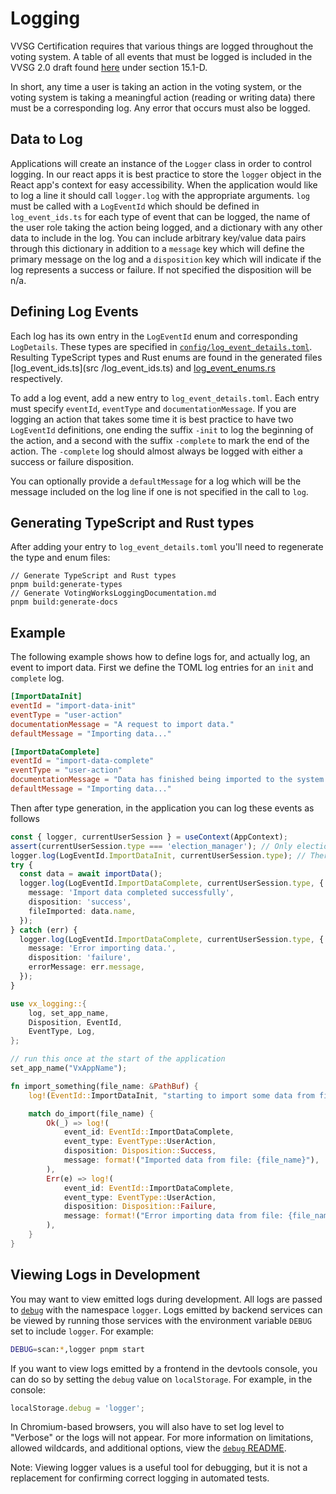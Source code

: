 # Logging

VVSG Certification requires that various things are logged throughout the voting
system. A table of all events that must be logged is included in the VVSG 2.0
draft found
[here](https://www.eac.gov/voting-equipment/voluntary-voting-system-guidelines)
under section 15.1-D.

In short, any time a user is taking an action in the voting system, or the
voting system is taking a meaningful action (reading or writing data) there must
be a corresponding log. Any error that occurs must also be logged.

## Data to Log

Applications will create an instance of the `Logger` class in order to control
logging. In our react apps it is best practice to store the `logger` object in
the React app's context for easy accessibility. When the application would like
to log a line it should call `logger.log` with the appropriate arguments. `log`
must be called with a `LogEventId` which should be defined in `log_event_ids.ts`
for each type of event that can be logged, the name of the user role taking the
action being logged, and a dictionary with any other data to include in the log.
You can include arbitrary key/value data pairs through this dictionary in
addition to a `message` key which will define the primary message on the log and
a `disposition` key which will indicate if the log represents a success or
failure. If not specified the disposition will be n/a.

## Defining Log Events

Each log has its own entry in the `LogEventId` enum and corresponding
`LogDetails`. These types are specified in
[`config/log_event_details.toml`](config/log_event_details.toml). Resulting
TypeScript types and Rust enums are found in the generated files
[log_event_ids.ts](src /log_event_ids.ts) and
[log_event_enums.rs](types-rust/src/log_event_enums.rs) respectively.

To add a log event, add a new entry to `log_event_details.toml`. Each entry must
specify `eventId`, `eventType` and `documentationMessage`. If you are logging an
action that takes some time it is best practice to have two `LogEventId`
definitions, one ending the suffix `-init` to log the beginning of the action,
and a second with the suffix `-complete` to mark the end of the action. The
`-complete` log should almost always be logged with either a success or failure
disposition.

You can optionally provide a `defaultMessage` for a log which will be the
message included on the log line if one is not specified in the call to `log`.

## Generating TypeScript and Rust types

After adding your entry to `log_event_details.toml` you'll need to regenerate
the type and enum files:

```
// Generate TypeScript and Rust types
pnpm build:generate-types
// Generate VotingWorksLoggingDocumentation.md
pnpm build:generate-docs
```

## Example

The following example shows how to define logs for, and actually log, an event
to import data. First we define the TOML log entries for an `init` and
`complete` log.

```toml
[ImportDataInit]
eventId = "import-data-init"
eventType = "user-action"
documentationMessage = "A request to import data."
defaultMessage = "Importing data..."

[ImportDataComplete]
eventId = "import-data-complete"
eventType = "user-action"
documentationMessage = "Data has finished being imported to the system. Success or failure is indicated by the disposition."
defaultMessage = "Importing data..."
```

Then after type generation, in the application you can log these events as
follows

```ts
const { logger, currentUserSession } = useContext(AppContext);
assert(currentUserSession.type === 'election_manager'); // Only election managers can import data
logger.log(LogEventId.ImportDataInit, currentUserSession.type); // There is no disposition, and a default message so no information needs to be passed to log.
try {
  const data = await importData();
  logger.log(LogEventId.ImportDataComplete, currentUserSession.type, {
    message: 'Import data completed successfully',
    disposition: 'success',
    fileImported: data.name,
  });
} catch (err) {
  logger.log(LogEventId.ImportDataComplete, currentUserSession.type, {
    message: 'Error importing data.',
    disposition: 'failure',
    errorMessage: err.message,
  });
}
```

```rs
use vx_logging::{
    log, set_app_name,
    Disposition, EventId,
    EventType, Log,
};

// run this once at the start of the application
set_app_name("VxAppName");

fn import_something(file_name: &PathBuf) {
    log!(EventId::ImportDataInit, "starting to import some data from file: {file_name}");

    match do_import(file_name) {
        Ok(_) => log!(
            event_id: EventId::ImportDataComplete,
            event_type: EventType::UserAction,
            disposition: Disposition::Success,
            message: format!("Imported data from file: {file_name}"),
        ),
        Err(e) => log!(
            event_id: EventId::ImportDataComplete,
            event_type: EventType::UserAction,
            disposition: Disposition::Failure,
            message: format!("Error importing data from file: {file_name} ({e})"),
        ),
    }
}
```

## Viewing Logs in Development

You may want to view emitted logs during development. All logs are passed to
[`debug`](https://www.npmjs.com/package/debug) with the namespace `logger`. Logs
emitted by backend services can be viewed by running those services with the
environment variable `DEBUG` set to include `logger`. For example:

```bash
DEBUG=scan:*,logger pnpm start
```

If you want to view logs emitted by a frontend in the devtools console, you can
do so by setting the `debug` value on `localStorage`. For example, in the
console:

```js
localStorage.debug = 'logger';
```

In Chromium-based browsers, you will also have to set log level to "Verbose" or
the logs will not appear. For more information on limitations, allowed
wildcards, and additional options, view the
[`debug` README](https://www.npmjs.com/package/debug?activeTab=readme).

Note: Viewing logger values is a useful tool for debugging, but it is not a
replacement for confirming correct logging in automated tests.
